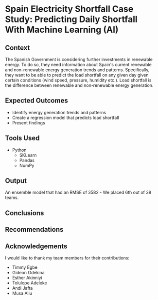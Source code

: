 # Spain Electricity Shortfall Case Study: Predicting Daily Shortfall With Machine Learning (AI)

## Context 
The Spanish Government is considering further investments in renewable energy. To do so, they need information about Spain's current renewable and non-renewable energy generation trends and patterns. Specifically, they want to be able to predict the load shortfall on any given day given certain conditions (wind speed, pressure, humidity etc.). Load shortfall is the difference between renewable and non-renewable energy generation. 

## Expected Outcomes
- Identify energy generation trends and patterns
- Create a regression model that predicts load shortfall
- Present findings

## Tools Used
- Python
  - SKLearn
  - Pandas
  - NumPy

## Output
An ensemble model that had an RMSE of 3582 - We placed 6th out of 38 teams. 

## Conclusions

## Recommendations


## Acknowledgements
I would like to thank my team members for their contributions:
- Timmy Egbe
- Gideon Odekina
- Esther Akinniyi
- Tolulope Adeleke
- Andi Jafta
- Musa Aliu
